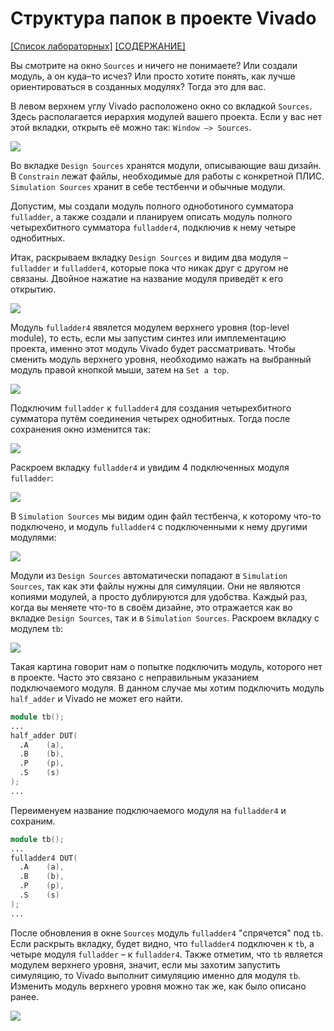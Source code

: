 # Структура папок в проекте Vivado

[\[Список лабораторных\]](../../Labs/README.md) [\[СОДЕРЖАНИЕ\]](../../README.md)

Вы смотрите на окно `Sources` и ничего не понимаете? Или создали модуль, а он куда–то исчез? Или просто хотите понять, как лучше ориентироваться в созданных модулях? Тогда это для вас.

В левом верхнем углу Vivado расположено окно со вкладкой `Sources`. Здесь располагается иерархия модулей вашего проекта. Если у вас нет этой вкладки, открыть её можно так: `Window –> Sources`.

![](../../../technical/Labs/Pic/folder_structure_1.png)

Во вкладке `Design Sources` хранятся модули, описывающие ваш дизайн. В `Constrain` лежат файлы, необходимые для работы с конкретной ПЛИС. `Simulation Sources` хранит в себе тестбенчи и обычные модули. 

Допустим, мы создали модуль полного одноботиного сумматора `fulladder`, а также создали и планируем описать модуль полного четырехбитного сумматора `fulladder4`, подключив к нему четыре однобитных. 

Итак, раскрываем вкладку `Design Sources` и видим два модуля – `fulladder` и `fulladder4`, которые пока что никак друг с другом не связаны. Двойное нажатие на название модуля приведёт к его открытию. 

![](../../../technical/Labs/Pic/folder_structure_2.png)

Модуль `fulladder4` явялется модулем верхнего уровня (top-level module), то есть, если мы запустим синтез или имплементацию проекта, именно этот модуль Vivado будет рассматривать. Чтобы сменить модуль верхнего уровня, необходимо нажать на выбранный модуль правой кнопкой мыши, затем на `Set a top`.

![](../../../technical/Labs/Pic/folder_structure_3.png)

Подключим `fulladder` к `fulladder4` для создания четырехбитного сумматора путём соединения четырех однобитных. Тогда после сохранения окно изменится так:

![](../../../technical/Labs/Pic/folder_structure_4.png)

Раскроем вкладку `fulladder4` и увидим 4 подключенных модуля `fulladder`: 

![](../../../technical/Labs/Pic/folder_structure_5.png)

В `Simulation Sources` мы видим один файл тестбенча, к которому что-то подключено, и модуль `fulladder4` с подключенными к нему другими модулями:

![](../../../technical/Labs/Pic/folder_structure_6.png)

Модули из `Design Sources` автоматически попадают в `Simulation Sources`, так как эти файлы нужны для симуляции. Они не являются копиями модулей, а просто дублируются для удобства. Каждый раз, когда вы меняете что-то в своём дизайне, это отражается как во вкладке `Design Sources`, так и в `Simulation Sources`. Раскроем вкладку с модулем `tb`:

![](../../../technical/Labs/Pic/folder_structure_7.png)

Такая картина говорит нам о попытке подключить модуль, которого нет в проекте. Часто это связано с неправильным указанием подключаемого модуля. В данном случае мы хотим подключить модуль `half_adder` и Vivado не может его найти. 

```Verilog
module tb();
...
half_adder DUT(
  .A    (a),
  .B    (b),
  .P    (p),
  .S    (s)
);
...
```
Переименуем название подключаемого модуля на `fulladder4` и сохраним. 

```Verilog
module tb();
...
fulladder4 DUT(
  .A    (a),
  .B    (b),
  .P    (p),
  .S    (s)
);
...
```
После обновления в окне `Sources` модуль `fulladder4` "спрячется" под `tb`. Если раскрыть вкладку, будет видно, что `fulladder4` подключен к `tb`, а четыре модуля `fulladder` – к `fulladder4`. Также отметим, что `tb` является модулем верхнего уровня, значит, если мы захотим запустить симуляцию, то Vivado выполнит симуляцию именно для модуля `tb`. Изменить модуль верхнего уровня можно так же, как было описано ранее.

![](../../../technical/Labs/Pic/folder_structure_8.png)